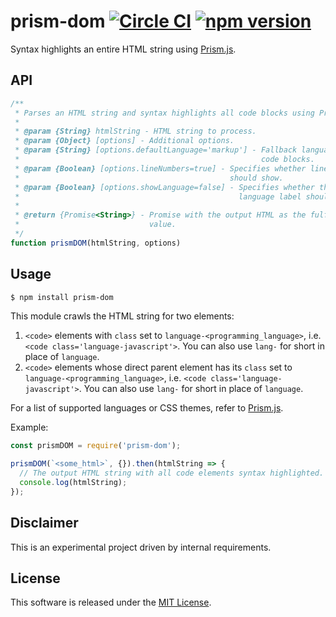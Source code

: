 # prism-dom [![Circle CI](https://circleci.com/gh/andrewscwei/prism-dom/tree/master.svg?style=svg)](https://circleci.com/gh/andrewscwei/prism-dom/tree/master) [![npm version](https://badge.fury.io/js/prism-dom.svg)](https://badge.fury.io/js/prism-dom)

Syntax highlights an entire HTML string using [Prism.js](http://prismjs.com/).

## API

```js
/**
 * Parses an HTML string and syntax highlights all code blocks using Prism.js.
 *
 * @param {String} htmlString - HTML string to process.
 * @param {Object} [options] - Additional options.
 * @param {String} [options.defaultLanguage='markup'] - Fallback language for 
 *                                                      code blocks.
 * @param {Boolean} [options.lineNumbers=true] - Specifies whether line numbers 
 *                                               should show.
 * @param {Boolean} [options.showLanguage=false] - Specifies whether the 
 *                                                 language label should show.
 *
 * @return {Promise<String>} - Promise with the output HTML as the fulfillment
 *                             value.
 */
function prismDOM(htmlString, options)
```

## Usage

```sh
$ npm install prism-dom
```

This module crawls the HTML string for two elements:
1. `<code>` elements with `class` set to `language-<programming_language>`, i.e. `<code class='language-javascript'>`. You can also use `lang-` for short in place of `language`.
2. `<code>` elements whose direct parent element has its `class` set to `language-<programming_language>`, i.e. `<code class='language-javascript'>`. You can also use `lang-` for short in place of `language`.

For a list of supported languages or CSS themes, refer to [Prism.js](http://prismjs.com/).

Example:

```js
const prismDOM = require('prism-dom');

prismDOM(`<some_html>`, {}).then(htmlString => {
  // The output HTML string with all code elements syntax highlighted.
  console.log(htmlString);
});
```

## Disclaimer

This is an experimental project driven by internal requirements.

## License

This software is released under the [MIT License](http://opensource.org/licenses/MIT).
